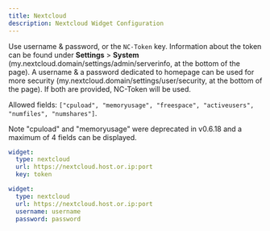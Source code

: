 ```yaml
---
title: Nextcloud
description: Nextcloud Widget Configuration
---
```


Use username & password, or the `NC-Token` key.
Information about the token can be found under **Settings** > **System** (my.nextcloud.domain/settings/admin/serverinfo, at the bottom of the page).
A username & a password dedicated to homepage can be used for more security (my.nextcloud.domain/settings/user/security, at the bottom of the page).
If both are provided, NC-Token will be used.


Allowed fields: `["cpuload", "memoryusage", "freespace", "activeusers", "numfiles", "numshares"]`.

Note "cpuload" and "memoryusage" were deprecated in v0.6.18 and a maximum of 4 fields can be displayed.

```yaml
widget:
  type: nextcloud
  url: https://nextcloud.host.or.ip:port
  key: token
```

```yaml
widget:
  type: nextcloud
  url: https://nextcloud.host.or.ip:port
  username: username
  password: password
```
